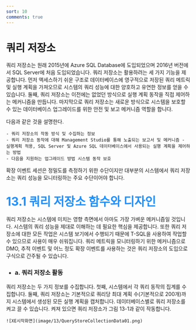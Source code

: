 ```yaml
---
sort: 10
comments: true
---
```


# 쿼리 저장소

쿼리 저장소는 원래 2015년에 Azure SQL Database에 도입되었으며 2016년 버전에서 SQL Server에 처음 도입되었습니다. 쿼리 저장소는 활용하려는 세 가지 기능을 제공합니다. 먼저 액세스하기 쉬운 구조로 데이터베이스에 영구적으로 저장된 쿼리 메트릭 및 실행 계획을 가져오므로 시스템의 쿼리 성능에 대한 양호하고 유연한 정보를 얻을 수 있습니다. 둘째, 쿼리 저장소는 이전에는 없었던 방식으로 실행 계획 동작을 직접 제어하는 메커니즘을 만듭니다. 마지막으로 쿼리 저장소는 새로운 방식으로 시스템을 보호할 수 있는 데이터베이스 업그레이드를 위한 안전 및 보고 메커니즘 역할을 합니다.

다음과 같은 것을 설명한다.

    - 쿼리 저장소의 작동 방식 및 수집하는 정보 
    - 쿼리 저장소 동작에 대해 Management Studio를 통해 노출되는 보고서 및 메커니즘 - 실행계획 적용, SQL Server 및 Azure SQL 데이터베이스에서 사용되는 실행 계획을 제어하는 방법
    - 다음을 지원하는 업그레이드 방법 시스템 동작 보호

확장 이벤트 세션은 정밀도를 측정하기 위한 수단이지만 대부분의 시스템에서 쿼리 저장소는 쿼리 성능을 모니터링하는 주요 수단이어야 합니다.

## <font color='dodgerblue' size="6">13.1 쿼리 저장소 함수와 디자인</font>

쿼리 저장소는 시스템에 미치는 영향 측면에서 아마도 가장 가벼운 메커니즘일 것입니다. 시스템의 쿼리 성능을 제대로 이해하는 데 필요한 핵심을 제공합니다. 또한 쿼리 저장소에 대한 모든 작업은 시스템 보기에서 수행되기 때문에 T-SQL을 사용하여 작업할 수 있으므로 사용이 매우 쉬워집니다. 쿼리 메트릭을 모니터링하기 위한 메커니즘으로 DMO, 추적 이벤트 및 어느 정도 확장 이벤트를 사용하는 것은 쿼리 저장소의 도입으로 구식으로 간주될 수 있습니다.

- ### a. 쿼리 저장소 활동
쿼리 저장소는 두 가지 정보를 수집합니다. 첫째, 시스템에서 각 쿼리 동작의 집계를 수집합니다. 둘째, 쿼리 저장소는 기본적으로 쿼리당 최대 계획 수(기본적으로 200개)까지 시스템에서 생성된 모든 실행 계획을 캡처합니다. 데이터베이스별로 쿼리 저장소를 켜고 끌 수 있습니다. 켜져 있으면 쿼리 저장소가 그림 13-1과 같이 작동합니다.

    ![XE시작화면](image/13/QueryStoreCollectionData01.png)  

    
